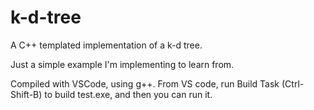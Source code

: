 # k-d-tree
A C++ templated implementation of a k-d tree.

Just a simple example I'm implementing to learn from.

Compiled with VSCode, using g++. From VS code, run Build Task (Ctrl-Shift-B) to build test.exe, and then you can run it.
